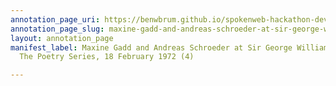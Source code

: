 ```yaml
---
annotation_page_uri: https://benwbrum.github.io/spokenweb-hackathon-development-noterms/annotations/maxine-gadd-and-andreas-schroeder-at-sir-george-williams-university-the-poetry-series-18-february-1972-4--canvas-1-audience.json
annotation_page_slug: maxine-gadd-and-andreas-schroeder-at-sir-george-williams-university-the-poetry-series-18-february-1972-4--canvas-1-audience
layout: annotation_page
manifest_label: Maxine Gadd and Andreas Schroeder at Sir George Williams University,
  The Poetry Series, 18 February 1972 (4)

---
```

